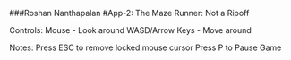 ###Roshan Nanthapalan
#App-2: The Maze Runner: Not a Ripoff

Controls:
Mouse - Look around
WASD/Arrow Keys - Move around

Notes:
Press ESC to remove locked mouse cursor
Press P to Pause Game
